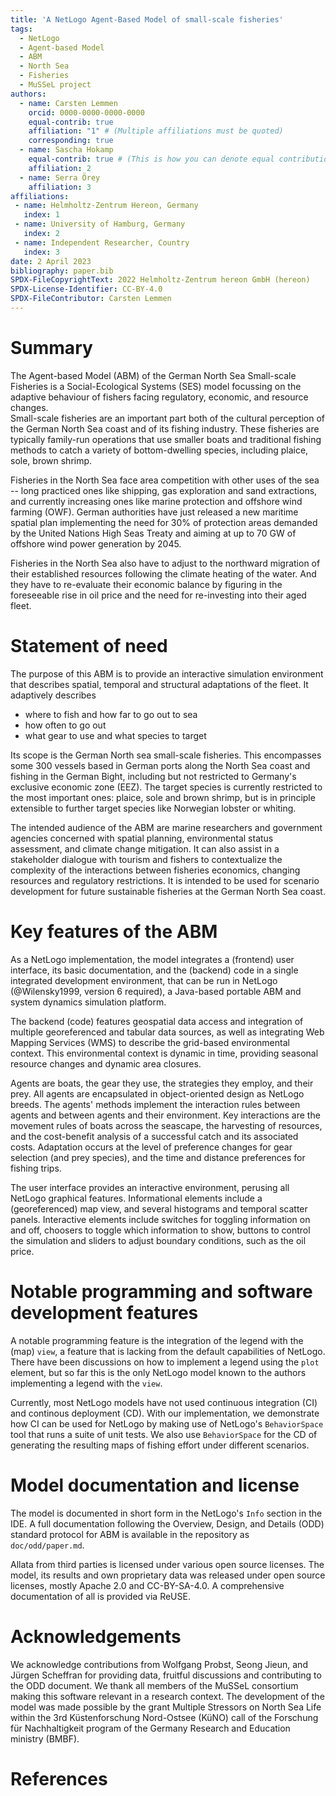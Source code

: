 ```yaml
---
title: 'A NetLogo Agent-Based Model of small-scale fisheries'
tags:
  - NetLogo
  - Agent-based Model
  - ABM
  - North Sea
  - Fisheries
  - MuSSeL project
authors:
  - name: Carsten Lemmen
    orcid: 0000-0000-0000-0000
    equal-contrib: true
    affiliation: "1" # (Multiple affiliations must be quoted)
    corresponding: true
  - name: Sascha Hokamp
    equal-contrib: true # (This is how you can denote equal contributions between multiple authors)
    affiliation: 2
  - name: Serra Örey
    affiliation: 3
affiliations:
 - name: Helmholtz-Zentrum Hereon, Germany
   index: 1
 - name: University of Hamburg, Germany
   index: 2
 - name: Independent Researcher, Country
   index: 3
date: 2 April 2023
bibliography: paper.bib
SPDX-FileCopyrightText: 2022 Helmholtz-Zentrum hereon GmbH (hereon)
SPDX-License-Identifier: CC-BY-4.0
SPDX-FileContributor: Carsten Lemmen
---
```


# Summary

The Agent-based Model (ABM) of the German North Sea Small-scale Fisheries is a Social-Ecological Systems (SES) model focussing on the adaptive behaviour of fishers facing regulatory, economic, and resource changes.  
Small-scale fisheries are an important part both of the cultural perception of the German North Sea coast and of its fishing industry. These fisheries are typically family-run operations that use smaller boats and traditional fishing methods to catch a variety of bottom-dwelling species, including plaice, sole, brown shrimp.

Fisheries in the North Sea face area competition with other uses of the sea -- long practiced ones like shipping, gas exploration and sand extractions, and currently increasing ones like marine protection and offshore wind farming (OWF).  German authorities have just released a new maritime spatial plan implementing the need for 30% of protection areas demanded by the United Nations High Seas Treaty and aiming at up to 70 GW of offshore wind power generation by 2045.  

Fisheries in the North Sea also have to adjust to the northward migration of their established resources following the climate heating of the water.  And they have to re-evaluate their economic balance by figuring in the foreseeable rise in oil price and the need for re-investing into their aged fleet.

# Statement of need

The purpose of this ABM is to provide an interactive simulation environment that describes spatial, temporal and structural adaptations of the fleet.  It adaptively describes
 
 * where to fish  and how far to go out to sea
 * how often to go out
 * what gear to use and what species to target

Its scope is the German North sea small-scale fisheries.  This encompasses some 300 vessels based in German ports along the North Sea coast and fishing in the German Bight, including but not restricted to Germany's exclusive economic zone (EEZ). The target species is currently restricted to the most important ones: plaice, sole and brown shrimp, but is in principle extensible to further target species like Norwegian lobster or whiting. 

The intended audience of the ABM are marine researchers and government agencies concerned with spatial planning, environmental status assessment, and climate change mitigation.  It can also assist in a stakeholder dialogue with tourism and fishers to contextualize the complexity of the interactions between fisheries economics, changing resources and regulatory restrictions.  It is intended to be used for scenario development for future sustainable fisheries at the German North Sea coast.

# Key features of the ABM

As a NetLogo implementation, the model integrates a (frontend) user interface, its basic documentation, and the (backend) code in a single integrated development environment, that can be run in  NetLogo (@Wilensky1999, version 6 required), a Java-based portable ABM and system dynamics simulation platform.

The backend (code) features geospatial data access and integration of multiple georeferenced and tabular data sources, as well as integrating Web Mapping Services (WMS) to describe the grid-based environmental context. This environmental context is dynamic in time, providing seasonal resource changes and dynamic area closures.

Agents are boats,  the gear they use, the strategies they employ, and their prey.  All agents are encapsulated in object-oriented design as NetLogo breeds.  The agents' methods implement the interaction rules between agents and between agents and their environment.  Key interactions are the movement rules of boats across the seascape, the harvesting of resources, and the cost-benefit analysis of a successful catch and its associated costs.  Adaptation occurs at the level of preference changes for gear selection (and prey species), and the time and distance preferences for fishing trips.  

The user interface provides an interactive environment, perusing all NetLogo graphical features.  Informational elements include a (georeferenced) map view, and several histograms and temporal scatter panels.  Interactive elements include switches for toggling information on and off, choosers to toggle which information to show, buttons to control the simulation and sliders to adjust boundary conditions, such as the oil price.


# Notable programming and software development features

A notable programming feature is the integration of the legend with the (map) `view`, a feature that is lacking from the default capabilities of NetLogo.  There have been discussions on how to implement a legend using the `plot` element, but so far this is the only NetLogo model known to the authors implementing a legend with the `view`. 

Currently, most NetLogo models have not used continuous integration (CI) and continous deployment (CD).  With our implementation, we demonstrate how CI can be used for NetLogo by making use of NetLogo's `BehaviorSpace` tool that runs a suite of unit tests.  We also use  `BehaviorSpace` for the CD of generating the resulting maps of fishing effort under different scenarios.

# Model documentation and license

The model is documented in short form in the NetLogo's `Info` section in the IDE. A full documentation following the Overview, Design, and Details (ODD) standard protocol for ABM is available in the repository as `doc/odd/paper.md`. 

Allata from third parties is licensed under various open source licenses.  The model, its results and own proprietary data was released under open source licenses, mostly Apache 2.0 and CC-BY-SA-4.0.  A comprehensive documentation of all is provided via ReUSE. 

<!--

- `@author:2001`  ->  "Author et al. (2001)"
- `[@author:2001]` -> "(Author et al., 2001)"
- `[@author1:2001; @author2:2001]` -> "(Author1 et al., 2001; Author2 et al., 2002)"

Figures can be included like this:
![Caption for example figure.\label{fig:example}](figure.png){ width=20% }
and referenced from text using \autoref{fig:example}.


--> 

# Acknowledgements

We acknowledge contributions from Wolfgang Probst, Seong Jieun, and Jürgen Scheffran for providing data, fruitful discussions and contributing to the ODD document. We thank all members of the MuSSeL consortium making this software relevant in a research context.  The development of the model was made possible by the grant Multiple Stressors on North Sea Life within the 3rd Küstenforschung Nord-Ostsee (KüNO) call of the Forschung für Nachhaltigkeit program of the Germany Research and Education ministry (BMBF).  

# References

